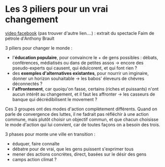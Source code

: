 # Les 3 piliers pour un vrai changement

[video facebook](https://www.facebook.com/indigneducanape/videos/1528262770572804/) (pas trouver d'autre lien....) : extrait du spectacle Faim de pétrole d'Anthony Brault

3 piliers pour changer le monde :
- l'**éducation populaire**, pour convaincre le + de gens possibles : débats, conférences, médiatisés ou dans de petites assos -> encore des pseudo-experts qui causent, qui édulcorent, et qui font rien ?
- des **exemples d'alternatives existantes**, pour nourrir un imginaire, donner un horizon souhaitable -> les babos' éleveurs de chèvres déconnectés ?
- **l'affrontement**, car quoiqu'on fasse, certains (riches et puissants) n'ont aucun intérêt au changement, et il faut les affronter -> les casseurs de banque qui décrédibilisent le movement ?

Ces 3 groupes ont des modes d'action complètement différents. Quand on parle de convergence des luttes, il ne fadrait pas réfléchir à une action commune, mais plutôt choisir un objectif commun, et que chacun choisisse le mode d'action qui lui convient, car de toutes façons on a besoin des trois.


3 phases pour monte une ville en transition :

- éduquer, faire connaîte
- débatre pour de vrai, que les gens puissent s'exprimer tous
- mener des actions concrètes, direct, basées sur le désir des gens
- camps action climat ?
